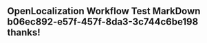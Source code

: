 <properties
ms.topic="hero-topic"
ms.test1="hero-topic"
ms.test2="test"/>

## OpenLocalization Workflow Test MarkDown b06ec892-e57f-457f-8da3-3c744c6be198 thanks!
